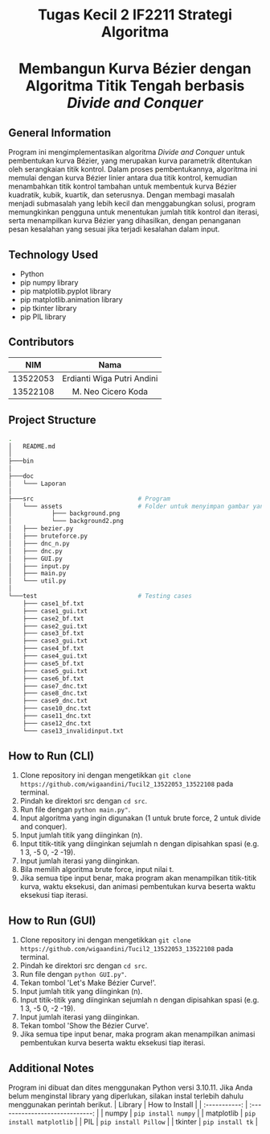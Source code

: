 <h1 align="center"> Tugas Kecil 2 IF2211 Strategi Algoritma </h1>
<h1 align="center">  Membangun Kurva Bézier dengan Algoritma Titik Tengah berbasis <em> Divide and Conquer </em> </h1>


## General Information
Program ini mengimplementasikan algoritma *Divide and Conquer* untuk pembentukan kurva Bézier, yang merupakan kurva parametrik ditentukan oleh serangkaian titik kontrol. Dalam proses pembentukannya, algoritma ini memulai dengan kurva Bézier linier antara dua titik kontrol, kemudian menambahkan titik kontrol tambahan untuk membentuk kurva Bézier kuadratik, kubik, kuartik, dan seterusnya. Dengan membagi masalah menjadi submasalah yang lebih kecil dan menggabungkan solusi, program memungkinkan pengguna untuk menentukan jumlah titik kontrol dan iterasi, serta menampilkan kurva Bézier yang dihasilkan, dengan penanganan pesan kesalahan yang sesuai jika terjadi kesalahan dalam input.


## Technology Used
- Python
- pip numpy library
- pip matplotlib.pyplot library
- pip matplotlib.animation library
- pip tkinter library
- pip PIL library


## Contributors
|   NIM    |                  Nama                  |
| :------: | :------------------------------------: |
| 13522053 |       Erdianti Wiga Putri Andini       |
| 13522108 |          M. Neo Cicero Koda            |



## Project Structure
```bash
.
│   README.md
│
├───bin                                   
│
├───doc  
│   └─── Laporan
│                      
├───src                             # Program
│   └─── assets                     # Folder untuk menyimpan gambar yang digunakan pada GUI 
│           ├─── background.png      
│           └─── background2.png      
│   ├─── bezier.py 
│   ├─── bruteforce.py 
│   ├─── dnc_n.py 
│   ├─── dnc.py 
│   ├─── GUI.py 
│   ├─── input.py 
│   ├─── main.py 
│   └─── util.py                       
│  
└───test                            # Testing cases
    ├─── case1_bf.txt             
    ├─── case1_gui.txt             
    ├─── case2_bf.txt
    ├─── case2_gui.txt
    ├─── case3_bf.txt
    ├─── case3_gui.txt
    ├─── case4_bf.txt
    ├─── case4_gui.txt
    ├─── case5_bf.txt
    ├─── case5_gui.txt
    ├─── case6_bf.txt
    ├─── case7_dnc.txt
    ├─── case8_dnc.txt
    ├─── case9_dnc.txt
    ├─── case10_dnc.txt
    ├─── case11_dnc.txt
    ├─── case12_dnc.txt
    └─── case13_invalidinput.txt
```


## How to Run (CLI)
1. Clone repository ini dengan mengetikkan `git clone https://github.com/wigaandini/Tucil2_13522053_13522108` pada terminal.
2. Pindah ke direktori src dengan `cd src`.
3. Run file dengan `python main.py"`.
4. Input algoritma yang ingin digunakan (1 untuk brute force, 2 untuk divide and conquer).
5. Input jumlah titik yang diinginkan (n).
6. Input titik-titik yang diinginkan sejumlah n dengan dipisahkan spasi (e.g. 1 3, -5 0, -2 -19).
7. Input jumlah iterasi yang diinginkan.
8. Bila memilih algoritma brute force, input nilai t.
9. Jika semua tipe input benar, maka program akan menampilkan titik-titik kurva, waktu eksekusi, dan animasi pembentukan kurva beserta waktu eksekusi tiap iterasi.


## How to Run (GUI)
1. Clone repository ini dengan mengetikkan `git clone https://github.com/wigaandini/Tucil2_13522053_13522108` pada terminal.
2. Pindah ke direktori src dengan `cd src`.
3. Run file dengan `python GUI.py"`.
4. Tekan tombol 'Let's Make Bézier Curve!'.
5. Input jumlah titik yang diinginkan (n).
6. Input titik-titik yang diinginkan sejumlah n dengan dipisahkan spasi (e.g. 1 3, -5 0, -2 -19).
7. Input jumlah iterasi yang diinginkan.
8. Tekan tombol 'Show the Bézier Curve'.
9. Jika semua tipe input benar, maka program akan menampilkan animasi pembentukan kurva beserta waktu eksekusi tiap iterasi.


## Additional Notes
Program ini dibuat dan dites menggunakan Python versi 3.10.11.
Jika Anda belum menginstal library yang diperlukan, silakan instal terlebih dahulu menggunakan perintah berikut.
|    Library    |         How to Install          |
| :-----------: | :-----------------------------: |
|     numpy     |       `pip install numpy`       |
|   matplotlib  |     `pip install matplotlib`    |
|      PIL      |       `pip install Pillow`      |
|    tkinter    |         `pip install tk`        |
